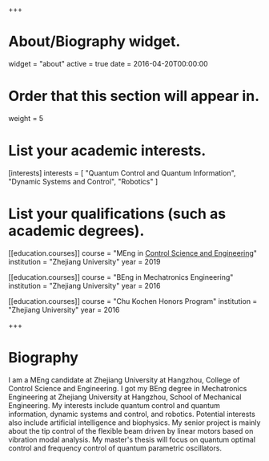 +++
# About/Biography widget.
widget = "about"
active = true
date = 2016-04-20T00:00:00

# Order that this section will appear in.
weight = 5

# List your academic interests.
[interests]
  interests = [
    "Quantum Control and Quantum Information",
    "Dynamic Systems and Control",
    "Robotics"
  ]

# List your qualifications (such as academic degrees).
[[education.courses]]
  course = "MEng in [Control Science and Engineering](http://ckc.zju.edu.cn/english/)"
  institution = "Zhejiang University"
  year = 2019

[[education.courses]]
  course = "BEng in Mechatronics Engineering"
  institution = "Zhejiang University"
  year = 2016

[[education.courses]]
  course = "Chu Kochen Honors Program"
  institution = "Zhejiang University"
  year = 2016
 
+++

# Biography

I am a MEng candidate at Zhejiang University at Hangzhou, College of Control Science and Engineering. I got my BEng degree in Mechatronics Engineering at Zhejiang University at Hangzhou, School of Mechanical Engineering. My interests include quantum control and quantum information, dynamic systems and control, and robotics. Potential interests also include artificial intelligence and biophysics. My senior project is mainly about the tip control of the flexible beam driven by linear motors based on vibration modal analysis. My master's thesis will focus on quantum optimal control and frequency control of quantum parametric oscillators.
